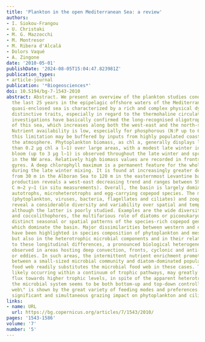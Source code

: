 ```yaml
---
title: 'Plankton in the open Mediterranean Sea: a review'
authors:
- I. Siokou-Frangou
- U. Christaki
- M. G. Mazzocchi
- M. Montresor
- M. Ribera d'Alcalá
- Dolors Vaqué
- A. Zingone
date: '2010-05-01'
publishDate: '2024-08-05T15:04:47.823981Z'
publication_types:
- article-journal
publication: '*Biogeosciences*'
doi: 10.5194/bg-7-1543-2010
abstract: Abstract. We present an overview of the plankton studies conducted during
  the last 25 years in the epipelagic offshore waters of the Mediterranean Sea. This
  quasi-enclosed sea is characterized by a rich and complex physical dynamics with
  distinctive traits, especially in regard to the thermohaline circulation. Recent
  investigations have basically confirmed the long-recognised oligotrophic nature
  of this sea, which increases along both the west-east and the north-south directions.
  Nutrient availability is low, especially for phosphorous (N:P up to 60), though
  this limitation may be buffered by inputs from highly populated coasts and from
  the atmosphere. Phytoplankton biomass, as chl a, generally displays low values (less
  than 0.2 μg chl a l−1) over large areas, with a modest late winter increase. A large
  bloom (up to 3 μg l−1) is observed throughout the late winter and spring exclusively
  in the NW area. Relatively high biomass values are recorded in fronts and cyclonic
  gyres. A deep chlorophyll maximum is a permanent feature for the whole basin, except
  during the late winter mixing. It is found at increasingly greater depths ranging
  from 30 m in the Alboran Sea to 120 m in the easternmost Levantine basin. Primary
  production reveals a west-east decreasing trend and ranges between 59 and 150 g
  C m−2 y−1 (in situ measurements). Overall, the basin is largely dominated by small
  autotrophs, microheterotrophs and egg-carrying copepod species. The microorganisms
  (phytoplankton, viruses, bacteria, flagellates and ciliates) and zooplankton components
  reveal a considerable diversity and variability over spatial and temporal scales,
  although the latter is poorly studied. Examples are the wide diversity of dinoflagellates
  and coccolithophores, the multifarious role of diatoms or picoeukaryotes, and the
  distinct seasonal or spatial patterns of the species-rich copepod genera or families
  which dominate the basin. Major dissimilarities between western and eastern basins
  have been highlighted in species composition of phytoplankton and mesozooplankton,
  but also in the heterotrophic microbial components and in their relationships. Superimposed
  to these longitudinal differences, a pronounced biological heterogeneity is also
  observed in areas hosting deep convection, fronts, cyclonic and anti-cyclonic gyres
  or eddies. In such areas, the intermittent nutrient enrichment promotes a switching
  between a small-sized microbial community and diatom-dominated populations. A classical
  food web readily substitutes the microbial food web in these cases. These switches,
  likely occurring within a continuum of trophic pathways, may greatly increase the
  flux towards higher trophic levels, in spite of the apparent heterotrophy. Basically,
  the microbial system seems to be both bottom-up and top-down controlled. A \"multivorous
  web\" is shown by the great variety of feeding modes and preferences and by the
  significant and simultaneous grazing impact on phytoplankton and ciliates by mesozooplankton.
links:
- name: URL
  url: https://bg.copernicus.org/articles/7/1543/2010/
pages: '1543-1586'
volume: '7'
number: '5'
---
```

